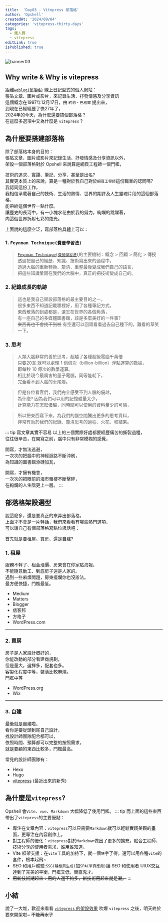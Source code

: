 ```yaml
---
title:  'Day03 - Vitepress 部落格'
author: 'Opshell'
createdAt: '2024/09/04'
categories: 'vitepress-thirty-days'
tags:
  - 鐵人賽
  - vitepress
editLink: true
isPublished: true
---
```


![banner03](https://ithelp.ithome.com.tw/upload/images/20240904/20109918mYCs6LYrzp.png)

## Why write & Why is vitepress
距離[`weblog(部落格)`](https://zh.wikipedia.org/zh-tw/%E7%B6%B2%E8%AA%8C) 線上日記型式的個人網站：<br />
張貼文章、圖片或影片，來記錄生活、抒發情感及分享資訊<br />
這個概念在1997年12月17日，由 `約恩‧巴格爾` 提出來，<br />
到現在已經經歷了快27年了，<br />
2024年的今天，為什麼還要搞個部落格 ?<br />
在這麼多選項中又為什麼是 `vitepress` ?

## 為什麼要搭建部落格
除了部落格本身的目的：<br />
張貼文章、圖片或影片來記錄生活、抒發情感及分享資訊以外，<br />
架設一個部落格對於 Opshell 來說算是網頁工程師一個門檻，

技術的追求、實踐、筆記、分享、甚至是出名?<br />
其實更本質上的來說，算是一種對於我自己對於`網頁工程師`這份職業的認同嗎?<br />
我認同這份工作，<br />
我相信承載著自己的技術、生活的熱情、世界的期許及人生靈魂片段的這個部落格，<br />
能帶給這個世界一點什麼。<br />
讓歷史的長河中，有一小塊水花由於我的努力，絢爛的跳躍著，<br />
向這個世界折射七彩的炫光。

上面說的這麼空泛，寫部落格具體上可以：
### 1. `Feynman Technique(費曼學習法)`
> [`Feynman Technique(費曼學習法)`](https://wiki.mbalib.com/zh-tw/%E8%B4%B9%E6%9B%BC%E5%AD%A6%E4%B9%A0%E6%B3%95)的主要機制：概念 > 回顧 > 簡化 > 傳授<br />
> 透過把自己的經歷、知識、技術寫出來的過程中，<br />
> 透過大腦的重新轉換、釐清、重整最後變成我們自己的語言，<br />
> 把這些知識鞏固在我們的大腦中，真正的把技術變成自己的。

### 2. 紀錄成長的軌跡
> 這也是我自己架設部落格的最主要目的之一，<br />
> 很多東西不知道記載哪裡好，用了各種筆記方式，<br />
> 東西散落的到處都是，遺忘在世界的各個角落，<br />
> 有一座自己的多媒體圖書館，該是多麼美好的一件事?<br />
> ~~東西再也不會找不到啦~~
> 有空還可以回頭看看過去自己種下的，難看的草笑一下。

### 3. 思考
> 人類大腦非常的善於思考，超越了各種超級電腦千萬倍<br />
> 只要20瓦 就可以處理 1 億億次（billion-billion）浮點運算的數據，<br />
> 即每秒 10 億次的數學運算。<br />
> 相比於現今最厲害的量子電腦，同等能耗下，<br />
> 完全看不到人腦的車尾燈。

> 但是各位看官們，我們完全感受不到人腦的優越，<br />
> 為什麼? 因為我們可以用的記憶體量太少，<br />
> 計算能力在怎麼優越，同時間可以使用的資料量少的可憐，

> 所以把東西寫下來，為我們的腦空間騰出更多的思考資料，<br />
> 非常有助於我們的紀錄、釐清思考的過程、火花、和結果。

::: tip 寫文章其實不容易
  以上的三個實際好處都要經歷痛苦的撕裂過程，<br />
  往往很辛苦，在開寫之前，腦中只有非常模糊的感覺，

  開寫，才無法逃避，<br />
  一次次的把腦中的神經迴路不斷沖刷，<br />
  為知識的圖書館添磚加瓦，

  開寫，才擁有機會，<br />
  一次次的把眼前的海市蜃樓不斷擊碎，<br />
  在絢爛的人生階更上一層。
:::

## 部落格架設選型
說這麼多，還是要真正的來弄出部落格，<br />
上面才不會是一片幹話，我們來看看有哪些熱門選項，<br />
可以讓自己有個部落格寫點垃圾話吧：

首先就是要租屋、買房、還是自建?
### 1. 租屋
服務不幹了、租金漲價、房東會在你家貼海報，<br />
不能隨意動工、到底房子還是人家的。<br />
遇到一些麻煩問題，房東擺爛你也沒辦法。<br />
最方便快捷，門檻最低。

- Medium
- Matters
- Blogger
- 痞客邦
- 方格子
- WordPress.com

---
### 2. 買房
房子是人家設計概好的，<br />
你能改動的部分看建商規劃，<br />
但是量大，選擇多，配套也多。<br />
客製化程度中等，裝潢比較麻煩。<br />
門檻中等

- WordPress.org
- Wix

---
### 3. 自建
最後就是自建啦，<br />
看你是要從頭到尾自己設計，<br />
找設計師團隊配合都可以，<br />
依照時間、預算都可以完整的按照需求，<br />
就是要顧的東西比較多，門檻最高。

常見的設計師團隊有：
- Hexo
- Hugo
- [vitepress](https://vitepress.dev/zh/) (最近出來的新秀)

## 為什麼是`vitepress`?
Opshell 會`Vite`、`vue`、`Markdown` 大幅降低了使用門檻。
::: tip
  而上面的這些東西帶出了`vitepress`的主要優點：
  - 專注在文章內容：`vitepress`可以只需要`Markdown`就可以輕鬆實踐美觀的畫面，更專注在內容創作上。
  - 對工程師的優化：`vitepress`對於`Markdown`做出了更多的擴充，貼合工程師、技術分享的使用者需求，誰用誰知道。
  - Vite 框架支援：在`vite`工具的加持下，就一個`快`字了得，還可以用各種`vite`的套件，根本起飛~
  - SEO 和用戶體驗:`SSG(靜態頁生成)`加`SPA(單頁應用)`讓 SEO 和使用者 UIUX交互達到了完美的平衡，門檻又低，簡直鬼才。
  - ~~用新技術潮起來：用的人還不夠多，新技術用起來就是潮。~~
:::

## 小結
說了一大堆，歡迎來看看 [`vitepress` 的架設效果](https://opshell.github.io/)
吹爆 `vitepress` 之後，明天終於要來開架啦~
~~不能再水了~~
